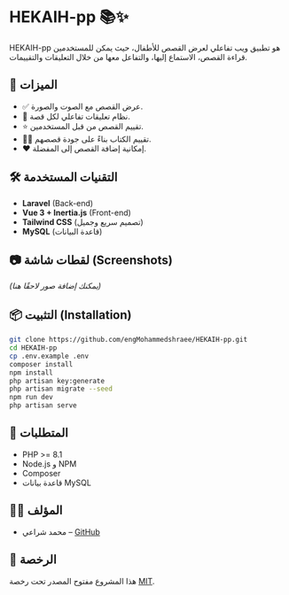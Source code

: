 # HEKAIH-pp 📚✨

HEKAIH-pp هو تطبيق ويب تفاعلي لعرض القصص للأطفال، حيث يمكن للمستخدمين قراءة القصص، الاستماع إليها، والتفاعل معها من خلال التعليقات والتقييمات.

## 🚀 الميزات

- ✅ عرض القصص مع الصوت والصورة.
- 💬 نظام تعليقات تفاعلي لكل قصة.
- ⭐️ تقييم القصص من قبل المستخدمين.
- 🧑‍💻 تقييم الكتاب بناءً على جودة قصصهم.
- ❤️ إمكانية إضافة القصص إلى المفضلة.

## 🛠️ التقنيات المستخدمة

- **Laravel** (Back-end)
- **Vue 3 + Inertia.js** (Front-end)
- **Tailwind CSS** (تصميم سريع وجميل)
- **MySQL** (قاعدة البيانات)

## 📷 لقطات شاشة (Screenshots)

*(يمكنك إضافة صور لاحقًا هنا)*

## 📦 التثبيت (Installation)

```bash
git clone https://github.com/engMohammedshraee/HEKAIH-pp.git
cd HEKAIH-pp
cp .env.example .env
composer install
npm install
php artisan key:generate
php artisan migrate --seed
npm run dev
php artisan serve
```

## 🔐 المتطلبات

- PHP >= 8.1
- Node.js و NPM
- Composer
- قاعدة بيانات MySQL

## 👨‍💻 المؤلف

- محمد شراعي – [GitHub](https://github.com/engMohammedshraee)

## 📄 الرخصة

هذا المشروع مفتوح المصدر تحت رخصة [MIT](https://opensource.org/licenses/MIT).

